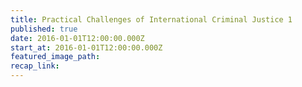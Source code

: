 ```yaml
---
title: Practical Challenges of International Criminal Justice 1
published: true
date: 2016-01-01T12:00:00.000Z
start_at: 2016-01-01T12:00:00.000Z
featured_image_path:
recap_link:
---
```

